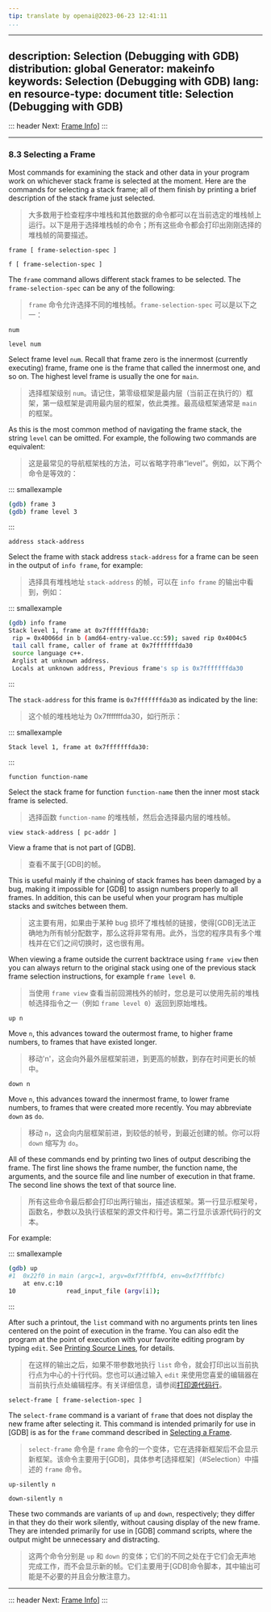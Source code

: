 ```yaml
---
tip: translate by openai@2023-06-23 12:41:11
...
```

---
description: Selection (Debugging with GDB)
distribution: global
Generator: makeinfo
keywords: Selection (Debugging with GDB)
lang: en
resource-type: document
title: Selection (Debugging with GDB)
-------------------------------------

::: header
Next: [Frame Info](Frame-Info.html#Frame-Info)]
:::

---

### 8.3 Selecting a Frame

Most commands for examining the stack and other data in your program work on whichever stack frame is selected at the moment. Here are the commands for selecting a stack frame; all of them finish by printing a brief description of the stack frame just selected.

> 大多数用于检查程序中堆栈和其他数据的命令都可以在当前选定的堆栈帧上运行。以下是用于选择堆栈帧的命令；所有这些命令都会打印出刚刚选择的堆栈帧的简要描述。

`frame [ frame-selection-spec ]`

`f [ frame-selection-spec ]`

The `frame` command allows different stack frames to be selected. The `frame-selection-spec` can be any of the following:

> `frame` 命令允许选择不同的堆栈帧。`frame-selection-spec` 可以是以下之一：

`num`

`level num`

Select frame level `num`. Recall that frame zero is the innermost (currently executing) frame, frame one is the frame that called the innermost one, and so on. The highest level frame is usually the one for `main`.

> 选择框架级别 `num`。请记住，第零级框架是最内层（当前正在执行的）框架，第一级框架是调用最内层的框架，依此类推。最高级框架通常是 `main` 的框架。

As this is the most common method of navigating the frame stack, the string `level` can be omitted. For example, the following two commands are equivalent:

> 这是最常见的导航框架栈的方法，可以省略字符串“level”。例如，以下两个命令是等效的：

::: smallexample

```bash
(gdb) frame 3
(gdb) frame level 3
```

:::

`address stack-address`

Select the frame with stack address `stack-address` for a frame can be seen in the output of `info frame`, for example:

> 选择具有堆栈地址 `stack-address` 的帧，可以在 `info frame` 的输出中看到，例如：

::: smallexample

```bash
(gdb) info frame
Stack level 1, frame at 0x7fffffffda30:
 rip = 0x40066d in b (amd64-entry-value.cc:59); saved rip 0x4004c5
 tail call frame, caller of frame at 0x7fffffffda30
 source language c++.
 Arglist at unknown address.
 Locals at unknown address, Previous frame's sp is 0x7fffffffda30
```

:::

The `stack-address` for this frame is `0x7fffffffda30` as indicated by the line:

> 这个帧的堆栈地址为 0x7fffffffda30，如行所示：

::: smallexample

```bash
Stack level 1, frame at 0x7fffffffda30:
```

:::

`function function-name`

Select the stack frame for function `function-name` then the inner most stack frame is selected.

> 选择函数 `function-name` 的堆栈帧，然后会选择最内层的堆栈帧。

`view stack-address [ pc-addr ]`

View a frame that is not part of [GDB].

> 查看不属于[GDB]的帧。

This is useful mainly if the chaining of stack frames has been damaged by a bug, making it impossible for [GDB] to assign numbers properly to all frames. In addition, this can be useful when your program has multiple stacks and switches between them.

> 这主要有用，如果由于某种 bug 损坏了堆栈帧的链接，使得[GDB]无法正确地为所有帧分配数字，那么这将非常有用。此外，当您的程序具有多个堆栈并在它们之间切换时，这也很有用。

When viewing a frame outside the current backtrace using `frame view` then you can always return to the original stack using one of the previous stack frame selection instructions, for example `frame level 0`.

> 当使用 `frame view` 查看当前回溯栈外的帧时，您总是可以使用先前的堆栈帧选择指令之一（例如 `frame level 0`）返回到原始堆栈。

`up n`

Move `n`, this advances toward the outermost frame, to higher frame numbers, to frames that have existed longer.

> 移动'n'，这会向外最外层框架前进，到更高的帧数，到存在时间更长的帧中。

`down n`

Move `n`, this advances toward the innermost frame, to lower frame numbers, to frames that were created more recently. You may abbreviate `down` as `do`.

> 移动 `n`，这会向内层框架前进，到较低的帧号，到最近创建的帧。你可以将 `down` 缩写为 `do`。

All of these commands end by printing two lines of output describing the frame. The first line shows the frame number, the function name, the arguments, and the source file and line number of execution in that frame. The second line shows the text of that source line.

> 所有这些命令最后都会打印出两行输出，描述该框架。第一行显示框架号，函数名，参数以及执行该框架的源文件和行号。第二行显示该源代码行的文本。

For example:

::: smallexample

```bash
(gdb) up
#1  0x22f0 in main (argc=1, argv=0xf7fffbf4, env=0xf7fffbfc)
    at env.c:10
10              read_input_file (argv[i]);
```

:::

After such a printout, the `list` command with no arguments prints ten lines centered on the point of execution in the frame. You can also edit the program at the point of execution with your favorite editing program by typing `edit`. See [Printing Source Lines](List.html#List), for details.

> 在这样的输出之后，如果不带参数地执行 `list` 命令，就会打印出以当前执行点为中心的十行代码。您也可以通过输入 `edit` 来使用您喜爱的编辑器在当前执行点处编辑程序。有关详细信息，请参阅[打印源代码行](List.html#List)。

`select-frame [ frame-selection-spec ]`

The `select-frame` command is a variant of `frame` that does not display the new frame after selecting it. This command is intended primarily for use in [GDB] is as for the `frame` command described in [Selecting a Frame](#Selection).

> `select-frame` 命令是 `frame` 命令的一个变体，它在选择新框架后不会显示新框架。该命令主要用于[GDB]，具体参考[选择框架]（#Selection）中描述的 `frame` 命令。

`up-silently n`

`down-silently n`

These two commands are variants of `up` and `down`, respectively; they differ in that they do their work silently, without causing display of the new frame. They are intended primarily for use in [GDB] command scripts, where the output might be unnecessary and distracting.

> 这两个命令分别是 `up` 和 `down` 的变体；它们的不同之处在于它们会无声地完成工作，而不会显示新的帧。它们主要用于[GDB]命令脚本，其中输出可能是不必要的并且会分散注意力。

---

::: header
Next: [Frame Info](Frame-Info.html#Frame-Info)]
:::
